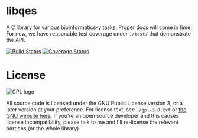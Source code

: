 libqes
======

A C library for various bioinformatics-y tasks. Proper docs will come in time.
For now, we have reasonable test coverage under `./test/` that demonstrate the
API.

[![Build Status](https://travis-ci.org/kdmurray91/libqes.png)](https://travis-ci.org/kdmurray91/libqes)
[![Coverage Status](https://img.shields.io/coveralls/kdmurray91/libqes.svg)](https://coveralls.io/r/kdmurray91/libqes?branch=dev)

License
=======

![GPL logo](http://www.gnu.org/graphics/gplv3-127x51.png)

All source code is licensed under the GNU Public License version 3, or a later
version at your preference.  For license text, see `./gpl-3.0.txt` or
[the GNU website here](http://www.gnu.org/licenses/gpl-3.0.html).
If you're an open source developer and this causes license incompatibility,
please talk to me and I'll re-license the  relevant portions (or the whole
library).
